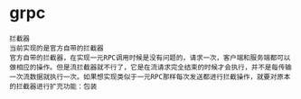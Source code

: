 # grpc

    拦截器
    当前实现的是官方自带的拦截器
    官方自带的拦截器，在实现一元RPC调用时候是没有问题的，请求一次，客户端和服务端都可以做相应的操作。但是流拦截器就不行了，它是在流请求完全结束的时候才会执行，并不是每传输一次流数据就执行一次。如果想实现类似于一元RPC那样每次发送都进行拦截操作，就要对原本的拦截器进行扩充功能：包装